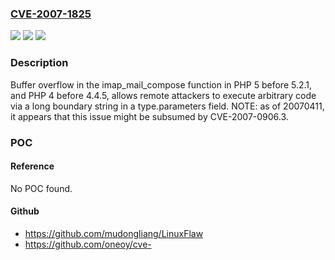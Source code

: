 ### [CVE-2007-1825](https://cve.mitre.org/cgi-bin/cvename.cgi?name=CVE-2007-1825)
![](https://img.shields.io/static/v1?label=Product&message=n%2Fa&color=blue)
![](https://img.shields.io/static/v1?label=Version&message=n%2Fa&color=blue)
![](https://img.shields.io/static/v1?label=Vulnerability&message=n%2Fa&color=brighgreen)

### Description

Buffer overflow in the imap_mail_compose function in PHP 5 before 5.2.1, and PHP 4 before 4.4.5, allows remote attackers to execute arbitrary code via a long boundary string in a type.parameters field. NOTE: as of 20070411, it appears that this issue might be subsumed by CVE-2007-0906.3.

### POC

#### Reference
No POC found.

#### Github
- https://github.com/mudongliang/LinuxFlaw
- https://github.com/oneoy/cve-

